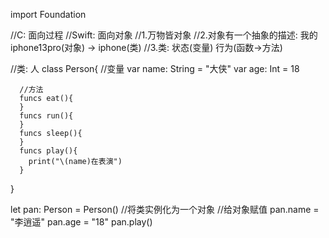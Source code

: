 import Foundation

//C: 面向过程
//Swift: 面向对象
//1.万物皆对象
//2.对象有一个抽象的描述: 我的iphone13pro(对象) -> iphone(类)
//3.类: 状态(变量)  行为(函数->方法)

//类: 人
class Person{
      //变量
      var name: String = "大侠"
      var age: Int = 18

      //方法
      funcs eat(){
      }
      funcs run(){
      }
      funcs sleep(){
      }
      funcs play(){
        print("\(name)在表演")
      }
}

let pan: Person = Person() //将类实例化为一个对象
//给对象赋值
pan.name = "李逍遥"
pan.age = "18"
pan.play()

